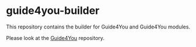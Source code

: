 # guide4you-builder

This repository contains the builder for Guide4You and Guide4You modules.

Please look at the [Guide4You](https://github.com/KlausBenndorf/guide4you) repository.
